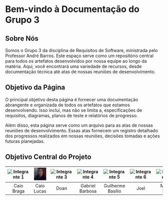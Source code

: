 # Bem-vindo à Documentação do Grupo 3

## Sobre Nós

Somos o Grupo 3 da disciplina de Requisitos de Software, ministrada pelo Professor André Barros. Este espaço serve como um repositório central para todos os artefatos desenvolvidos por nossa equipe ao longo da matéria. Aqui, você encontrará uma variedade de recursos, desde documentação técnica até atas de nossas reuniões de desenvolvimento.

## Objetivo da Página

O principal objetivo desta página é fornecer uma documentação abrangente e organizada de todos os artefatos que estamos desenvolvendo. Isso inclui, mas não se limita a, especificações de requisitos, diagramas, planos de teste e relatórios de progresso.

Além disso, esta página serve como um arquivo para as atas de nossas reuniões de desenvolvimento. Essas atas fornecem um registro detalhado dos progressos realizados em nossas reuniões, decisões tomadas e ações futuras planejadas.

## Objetivo Central do Projeto




| ![Integrante 1](images/integrante1.jpg) | ![Integrante 2](img/CaioLucas.jpg) | ![Integrante 3](images/integrante3.jpg) | ![Integrante 4](images/integrante4.jpg) | ![Integrante 5](images/integrante5.jpg) | ![Integrante 6](images/integrante6.jpg) | ![Integrante 7](images/integrante7.jpg) |
|:---------------------------------------:|:---------------------------------------:|:---------------------------------------:|:---------------------------------------:|:---------------------------------------:|:---------------------------------------:|:---------------------------------------:|
|               Caio Braga              |               Caio Lucas              |               Doan              |               Gabriel Barbosa              |               Guilherme Basílio              |               Joel              |               Miguel Frias              |
